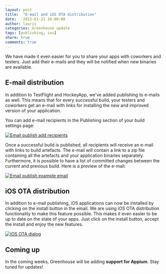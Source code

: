 ```yaml
---
layout: post
title:  "E-mail and iOS OTA distribution"
date:   2015-01-21 16:00:00
author: lauris
categories: Greenhouse update
tags: [publishing, ios]
share: true
comments: true
---
```


We have made it even easier for you to share your apps with coworkers and testers.
Just add their e-mails and they will be notified when new binaries are available.

<!--more-->


E-mail distribution
-------------------

In addition to TestFlight and HockeyApp, we've added publishing to e-mails as well. This means that for every successful build,
your testers and coworkers get an e-mail with links for installing the new and improved version of your application.

You can add e-mail recipients in the Publishing section of your build settings page:



<a data-lightbox="email-distribution" href="{{ site_url }}/assets/email-publish-add.png">
    <img class="post-img" src="{{ site.url }}/assets/email-publish-add.png" title="Email publish add recipients"/>
</a>

Once a successful build is published, all recipients will receive an e-mail with links to build artefacts.
The e-mail will contain a link to a zip file containing all the artefacts and your application binaries separately.
Furthermore, it is possible to have a list of committed changes between the current and previous build.
Here is a preview of the e-mail:

<a data-lightbox="email-distribution" href="{{ site_url }}/assets/email-publish-example-email.png">
    <img class="post-img" src="{{ site.url }}/assets/email-publish-example-email.png" title="Email publish example email"/>
</a>

iOS OTA distribution
--------------------

In addition to e-mail publishing, iOS applications can now be installed by clicking on the install button in the email.
We are using iOS OTA distribution functionality to make this feature possible. This makes it even easier to be up to date
on the state of your apps. Just click on the install button, accept the install and enjoy the new features.

<a data-lightbox="email-distribution" href="{{ site_url }}/assets/ios-ota-dialog.png">
    <img class="post-img" src="{{ site.url }}/assets/ios-ota-dialog.png" title="iOS OTA dialog"/>
</a>

Coming up
---------

In the coming weeks, Greenhouse will be adding **support for Appium**. Stay tuned for updates!
